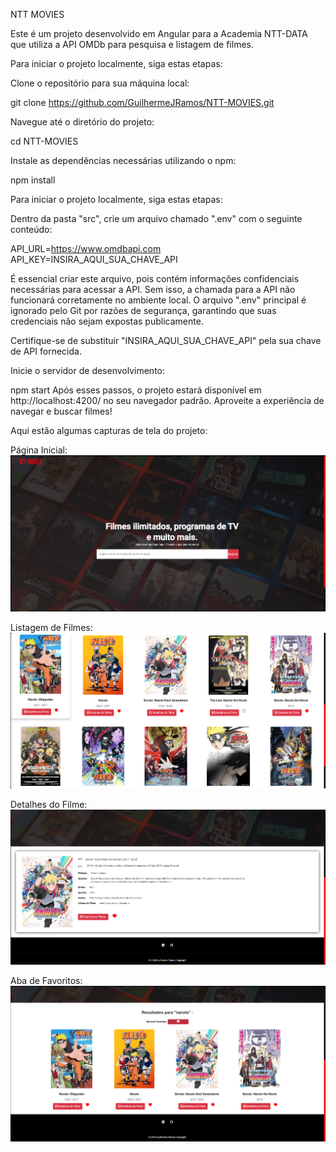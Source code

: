 NTT MOVIES


Este é um projeto desenvolvido em Angular para a Academia NTT-DATA que utiliza a API OMDb para pesquisa e listagem de filmes.


Para iniciar o projeto localmente, siga estas etapas:


Clone o repositório para sua máquina local:

git clone https://github.com/GuilhermeJRamos/NTT-MOVIES.git

Navegue até o diretório do projeto:

cd NTT-MOVIES

Instale as dependências necessárias utilizando o npm:

npm install

Para iniciar o projeto localmente, siga estas etapas:

Dentro da pasta "src", crie um arquivo chamado ".env" com o seguinte conteúdo:


API_URL=https://www.omdbapi.com
API_KEY=INSIRA_AQUI_SUA_CHAVE_API


É essencial criar este arquivo, pois contém informações confidenciais necessárias para acessar a API. Sem isso, a chamada para a API não funcionará corretamente no ambiente local. O arquivo ".env" principal é ignorado pelo Git por razões de segurança, garantindo que suas credenciais não sejam expostas publicamente.

Certifique-se de substituir "INSIRA_AQUI_SUA_CHAVE_API" pela sua chave de API fornecida.

Inicie o servidor de desenvolvimento:


npm start
Após esses passos, o projeto estará disponível em http://localhost:4200/ no seu navegador padrão. Aproveite a experiência de navegar e buscar filmes!


Aqui estão algumas capturas de tela do projeto:

Página Inicial:
![Página Inicial](./src/assets/home-img-README.png/)


Listagem de Filmes:
![Listagem de Filmes](./src/assets/movie-list-README.png/)



Detalhes do Filme:
![Detalhes do Filme](./src/assets/movie-detail-README.png/)

Aba de Favoritos:
![Aba de Favoritos](./src/assets/favorites-README.png/)


